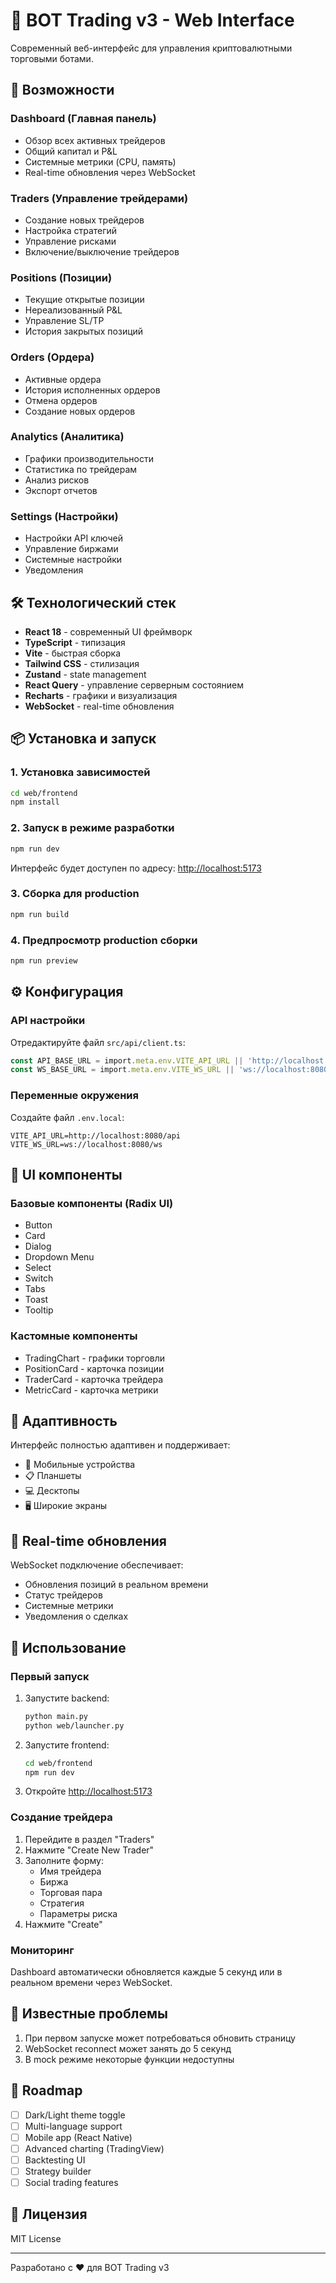 # 🎨 BOT Trading v3 - Web Interface

Современный веб-интерфейс для управления криптовалютными торговыми ботами.

## 🚀 Возможности

### Dashboard (Главная панель)

- Обзор всех активных трейдеров
- Общий капитал и P&L
- Системные метрики (CPU, память)
- Real-time обновления через WebSocket

### Traders (Управление трейдерами)

- Создание новых трейдеров
- Настройка стратегий
- Управление рисками
- Включение/выключение трейдеров

### Positions (Позиции)

- Текущие открытые позиции
- Нереализованный P&L
- Управление SL/TP
- История закрытых позиций

### Orders (Ордера)

- Активные ордера
- История исполненных ордеров
- Отмена ордеров
- Создание новых ордеров

### Analytics (Аналитика)

- Графики производительности
- Статистика по трейдерам
- Анализ рисков
- Экспорт отчетов

### Settings (Настройки)

- Настройки API ключей
- Управление биржами
- Системные настройки
- Уведомления

## 🛠️ Технологический стек

- **React 18** - современный UI фреймворк
- **TypeScript** - типизация
- **Vite** - быстрая сборка
- **Tailwind CSS** - стилизация
- **Zustand** - state management
- **React Query** - управление серверным состоянием
- **Recharts** - графики и визуализация
- **WebSocket** - real-time обновления

## 📦 Установка и запуск

### 1. Установка зависимостей

```bash
cd web/frontend
npm install
```

### 2. Запуск в режиме разработки

```bash
npm run dev
```

Интерфейс будет доступен по адресу: <http://localhost:5173>

### 3. Сборка для production

```bash
npm run build
```

### 4. Предпросмотр production сборки

```bash
npm run preview
```

## ⚙️ Конфигурация

### API настройки

Отредактируйте файл `src/api/client.ts`:

```typescript
const API_BASE_URL = import.meta.env.VITE_API_URL || 'http://localhost:8080/api';
const WS_BASE_URL = import.meta.env.VITE_WS_URL || 'ws://localhost:8080/ws';
```

### Переменные окружения

Создайте файл `.env.local`:

```env
VITE_API_URL=http://localhost:8080/api
VITE_WS_URL=ws://localhost:8080/ws
```

## 🎨 UI компоненты

### Базовые компоненты (Radix UI)

- Button
- Card
- Dialog
- Dropdown Menu
- Select
- Switch
- Tabs
- Toast
- Tooltip

### Кастомные компоненты

- TradingChart - графики торговли
- PositionCard - карточка позиции
- TraderCard - карточка трейдера
- MetricCard - карточка метрики

## 📱 Адаптивность

Интерфейс полностью адаптивен и поддерживает:

- 📱 Мобильные устройства
- 📋 Планшеты
- 💻 Десктопы
- 🖥️ Широкие экраны

## 🔄 Real-time обновления

WebSocket подключение обеспечивает:

- Обновления позиций в реальном времени
- Статус трейдеров
- Системные метрики
- Уведомления о сделках

## 🎯 Использование

### Первый запуск

1. Запустите backend:

   ```bash
   python main.py
   python web/launcher.py
   ```

2. Запустите frontend:

   ```bash
   cd web/frontend
   npm run dev
   ```

3. Откройте <http://localhost:5173>

### Создание трейдера

1. Перейдите в раздел "Traders"
2. Нажмите "Create New Trader"
3. Заполните форму:
   - Имя трейдера
   - Биржа
   - Торговая пара
   - Стратегия
   - Параметры риска
4. Нажмите "Create"

### Мониторинг

Dashboard автоматически обновляется каждые 5 секунд или в реальном времени через WebSocket.

## 🐛 Известные проблемы

1. При первом запуске может потребоваться обновить страницу
2. WebSocket reconnect может занять до 5 секунд
3. В mock режиме некоторые функции недоступны

## 🚀 Roadmap

- [ ] Dark/Light theme toggle
- [ ] Multi-language support
- [ ] Mobile app (React Native)
- [ ] Advanced charting (TradingView)
- [ ] Backtesting UI
- [ ] Strategy builder
- [ ] Social trading features

## 📝 Лицензия

MIT License

---

Разработано с ❤️ для BOT Trading v3
